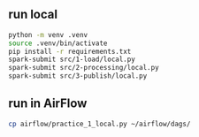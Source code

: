 ## run local

```bash
python -m venv .venv
source .venv/bin/activate
pip install -r requirements.txt
spark-submit src/1-load/local.py
spark-submit src/2-processing/local.py
spark-submit src/3-publish/local.py
```

## run in AirFlow

```bash
cp airflow/practice_1_local.py ~/airflow/dags/
```